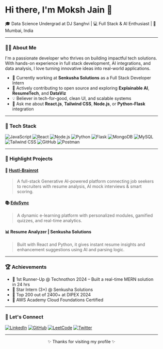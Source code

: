 # Hi there, I'm Moksh Jain 👋

🎓 Data Science Undergrad at DJ Sanghvi | 💻 Full Stack & AI Enthusiast | 📍 Mumbai, India

---

### 👨‍💻 About Me

I'm a passionate developer who thrives on building impactful tech solutions. With hands-on experience in full stack development, AI integrations, and data analysis, I love turning innovative ideas into real-world applications.

- 🔭 Currently working at **Senkusha Solutions** as a Full Stack Developer Intern
- 🌱 Actively contributing to open source and exploring **Explainable AI**, **ResumeTech**, and **DataViz**
- 💡 Believer in tech-for-good, clean UI, and scalable systems
- 💬 Ask me about **React.js**, **Tailwind CSS**, **Node.js**, or **Python-Flask** integration

---

### 🚀 Tech Stack

![JavaScript](https://img.shields.io/badge/-JavaScript-black?style=flat-square&logo=javascript)
![React](https://img.shields.io/badge/-React-black?style=flat-square&logo=react)
![Node.js](https://img.shields.io/badge/-Node.js-black?style=flat-square&logo=node.js)
![Python](https://img.shields.io/badge/-Python-black?style=flat-square&logo=python)
![Flask](https://img.shields.io/badge/-Flask-black?style=flat-square&logo=flask)
![MongoDB](https://img.shields.io/badge/-MongoDB-black?style=flat-square&logo=mongodb)
![MySQL](https://img.shields.io/badge/-MySQL-black?style=flat-square&logo=mysql)
![Tailwind CSS](https://img.shields.io/badge/-TailwindCSS-black?style=flat-square&logo=tailwind-css)
![GitHub](https://img.shields.io/badge/-GitHub-black?style=flat-square&logo=github)
![Postman](https://img.shields.io/badge/-Postman-black?style=flat-square&logo=postman)

---

### 🌟 Highlight Projects

#### 🚀 [Hustl-Brainrot](https://github.com/Jain-Moksh/Hustl-Brainrot)
> A full-stack Generative AI-powered platform connecting job seekers to recruiters with resume analysis, AI mock interviews & smart scoring.

#### 📚 [EduSync](https://edusync.netlify.app/)
> A dynamic e-learning platform with personalized modules, gamified quizzes, and real-time analytics.

#### 📊 Resume Analyzer | Senkusha Solutions
> Built with React and Python, it gives instant resume insights and enhancement suggestions using AI and parsing logic.

---

### 🏆 Achievements

- 🥈 1st Runner-Up @ Technothon 2024 – Built a real-time MERN solution in 24 hrs
- 🌟 Star Intern (3×) @ Senkusha Solutions
- 🧠 Top 200 out of 2400+ at DIPEX 2024
- 📜 AWS Academy Cloud Foundations Certified

---

### 🤝 Let's Connect

[![LinkedIn](https://img.shields.io/badge/-LinkedIn-blue?style=flat-square&logo=linkedin)](https://www.linkedin.com/in/moksh-jain-362998254/)
[![GitHub](https://img.shields.io/badge/-GitHub-black?style=flat-square&logo=github)](https://github.com/Jain-Moksh)
[![LeetCode](https://img.shields.io/badge/-LeetCode-orange?style=flat-square&logo=leetcode)](https://leetcode.com/u/Jain-Moksh/)
[![Twitter](https://img.shields.io/badge/-Twitter-black?style=flat-square&logo=twitter)](https://x.com/Mokshjain004)

---

<p align="center">✨ Thanks for visiting my profile ✨</p>
